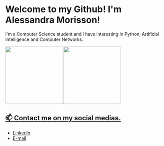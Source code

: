 # Welcome to my Github! I'm Alessandra Morisson!

I'm a Computer Science student and i have interesting in Python, Artificial Intelligence and Computer Networks.


<div>
<a href="https://github.com/ale3700">
<img loading="lazy" height="180em" src="https://github-readme-stats.vercel.app/api/top-langs/?username=ale3700&layout=compact&langs_count=7&theme=dracula"/>
<img loading="lazy" height="180em" src="https://github-readme-stats.vercel.app/api?username=ale3700&show_icons=true&theme=dracula&include_all_commits=true&count_private=true"/>
</div>


## 📫 Contact me on my social medias.

- [Linkedln](https://www.linkedin.com/in/alessandra-morisson/)
- [E-mail](ledru01@gmail.com)


